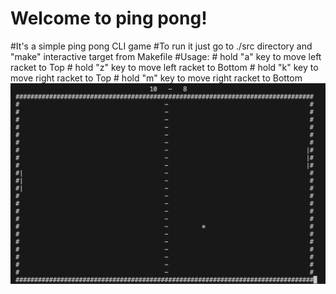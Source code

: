 <h1>Welcome to ping pong!</h1>
#It's a simple ping pong CLI game
#To run it just go to ./src directory and "make" interactive target from Makefile
#Usage:
# hold "a" key to move left racket to Top
# hold "z" key to move left racket to Bottom
# hold "k" key to move right racket to Top
# hold "m" key to move right racket to Bottom
<img src="./images/game.png"></img>